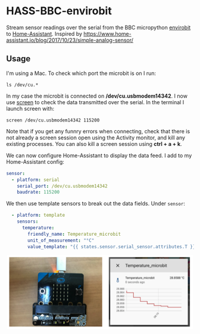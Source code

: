# HASS-BBC-envirobit
Stream sensor readings over the serial from the BBC micropython [envirobit](https://github.com/pimoroni/micropython-envirobit) to [Home-Assistant](https://www.home-assistant.io/). Inspired by https://www.home-assistant.io/blog/2017/10/23/simple-analog-sensor/

## Usage
I'm using a Mac. To check which port the microbit is on I run:
```
ls /dev/cu.*
```
In my case the microbit is connected on **/dev/cu.usbmodem14342**. I now use [screen](https://geekinc.ca/using-screen-as-a-serial-terminal-on-mac-os-x/) to check the data transmitted over the serial. In the terminal I launch screen with:
```
screen /dev/cu.usbmodem14342 115200
```
Note that if you get any funnry errors when connecting, check that there is not already a screen session open using the Activity monitor, and kill any existing processes. You can also kill a screen session using **ctrl + a + k**.

We can now configure Home-Assistant to display the data feed. I add to my Home-Assistant config:
```yaml
sensor:
  - platform: serial
    serial_port: /dev/cu.usbmodem14342
    baudrate: 115200
```

We then use template sensors to break out the data fields. Under `sensor`:
```yaml
  - platform: template
    sensors:
      temperature:
        friendly_name: Temperature_microbit
        unit_of_measurement: "°C"
        value_template: "{{ states.sensor.serial_sensor.attributes.T }}"
```

<p align="center">
<img src="https://github.com/robmarkcole/HASS-BBC-envirobit/blob/master/usage.png" width="500">
</p>